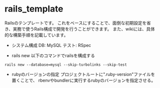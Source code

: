 # rails_template
Railsのテンプレートです。
これをベースにすることで、面倒な初期設定を省き、実務で使うRails構成で開発を行うことができます。
また、wikiには、具体的な構築手順を記載しています。

* システム構成
DB: MySQL
テスト: RSpec

* rails new
以下のコマンドでrailsを構成する
```shell
rails new --database=mysql --skip-turbolinks --skip-test
```

* rubyのバージョンの指定
プロジェクトルートに".ruby-version"ファイルを置くことで、
rbenvやbundlerに実行するrubyのバージョンを指定させる。
